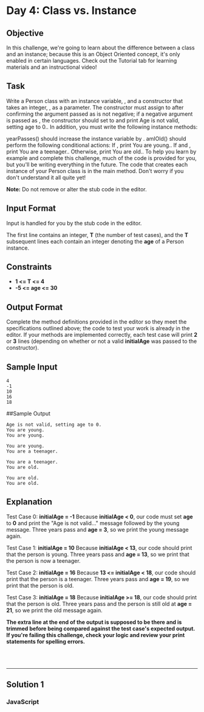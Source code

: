 # Day 4: Class vs. Instance
## Objective

In this challenge, we're going to learn about the difference between a class and an instance; because this is an Object Oriented concept, it's only enabled in certain languages. Check out the Tutorial tab for learning materials and an instructional video!


## Task

Write a Person class with an instance variable, , and a constructor that takes an integer, , as a parameter. The constructor must assign  to  after confirming the argument passed as  is not negative; if a negative argument is passed as , the constructor should set  to  and print Age is not valid, setting age to 0.. In addition, you must write the following instance methods:

yearPasses() should increase the  instance variable by .
amIOld() should perform the following conditional actions:
If , print You are young..
If  and , print You are a teenager..
Otherwise, print You are old..
To help you learn by example and complete this challenge, much of the code is provided for you, but you'll be writing everything in the future. The code that creates each instance of your Person class is in the main method. Don't worry if you don't understand it all quite yet!

**Note:** Do not remove or alter the stub code in the editor.


## Input Format

Input is handled for you by the stub code in the editor.

The first line contains an integer, **T** (the number of test cases), and the **T** subsequent lines each contain an integer denoting the **age** of a Person instance.


## Constraints
   
- **1 <= T <= 4**
- **-5 <= age <= 30**


## Output Format

Complete the method definitions provided in the editor so they meet the specifications outlined above; the code to test your work is already in the editor. If your methods are implemented correctly, each test case will print **2** or **3** lines (depending on whether or not a valid **initialAge** was passed to the constructor).


## Sample Input

```
4
-1
10
16
18
```


##Sample Output

```
Age is not valid, setting age to 0.
You are young.
You are young.

You are young.
You are a teenager.

You are a teenager.
You are old.

You are old.
You are old.
```


## Explanation

Test Case 0: **initialAge = -1**
Because **initialAge < 0**, our code must set **age** to **0** and print the "Age is not valid..." message followed by the young message. Three years pass and **age = 3**, so we print the young message again.

Test Case 1: **initialAge = 10**
Because **initialAge < 13**, our code should print that the person is young. Three years pass and **age = 13**, so we print that the person is now a teenager.

Test Case 2: **initialAge = 16**
Because **13 <= initialAge < 18**, our code should print that the person is a teenager. Three years pass and **age = 19**, so we print that the person is old.

Test Case 3: **initialAge = 18**
Because **initialAge >= 18**, our code should print that the person is old. Three years pass and the person is still old at **age = 21**, so we print the old message again.

**The extra line at the end of the output is supposed to be there and is trimmed before being compared against the test case's expected output. If you're failing this challenge, check your logic and review your print statements for spelling errors.**

<br/>
<br/>

---

## Solution 1
### JavaScript

```javascript



```
